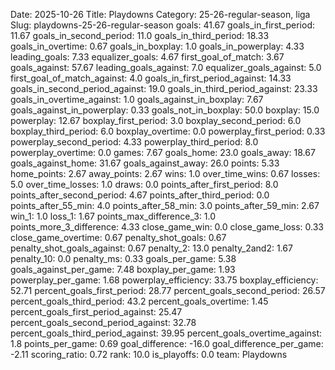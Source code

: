 Date: 2025-10-26
Title: Playdowns
Category: 25-26-regular-season, liga
Slug: playdowns-25-26-regular-season
goals: 41.67
goals_in_first_period: 11.67
goals_in_second_period: 11.0
goals_in_third_period: 18.33
goals_in_overtime: 0.67
goals_in_boxplay: 1.0
goals_in_powerplay: 4.33
leading_goals: 7.33
equalizer_goals: 4.67
first_goal_of_match: 3.67
goals_against: 57.67
leading_goals_against: 7.0
equalizer_goals_against: 5.0
first_goal_of_match_against: 4.0
goals_in_first_period_against: 14.33
goals_in_second_period_against: 19.0
goals_in_third_period_against: 23.33
goals_in_overtime_against: 1.0
goals_against_in_boxplay: 7.67
goals_against_in_powerplay: 0.33
goals_not_in_boxplay: 50.0
boxplay: 15.0
powerplay: 12.67
boxplay_first_period: 3.0
boxplay_second_period: 6.0
boxplay_third_period: 6.0
boxplay_overtime: 0.0
powerplay_first_period: 0.33
powerplay_second_period: 4.33
powerplay_third_period: 8.0
powerplay_overtime: 0.0
games: 7.67
goals_home: 23.0
goals_away: 18.67
goals_against_home: 31.67
goals_against_away: 26.0
points: 5.33
home_points: 2.67
away_points: 2.67
wins: 1.0
over_time_wins: 0.67
losses: 5.0
over_time_losses: 1.0
draws: 0.0
points_after_first_period: 8.0
points_after_second_period: 4.67
points_after_third_period: 0.0
points_after_55_min: 4.0
points_after_58_min: 3.0
points_after_59_min: 2.67
win_1: 1.0
loss_1: 1.67
points_max_difference_3: 1.0
points_more_3_difference: 4.33
close_game_win: 0.0
close_game_loss: 0.33
close_game_overtime: 0.67
penalty_shot_goals: 0.67
penalty_shot_goals_against: 0.67
penalty_2: 13.0
penalty_2and2: 1.67
penalty_10: 0.0
penalty_ms: 0.33
goals_per_game: 5.38
goals_against_per_game: 7.48
boxplay_per_game: 1.93
powerplay_per_game: 1.68
powerplay_efficiency: 33.75
boxplay_efficiency: 52.71
percent_goals_first_period: 28.77
percent_goals_second_period: 26.57
percent_goals_third_period: 43.2
percent_goals_overtime: 1.45
percent_goals_first_period_against: 25.47
percent_goals_second_period_against: 32.78
percent_goals_third_period_against: 39.95
percent_goals_overtime_against: 1.8
points_per_game: 0.69
goal_difference: -16.0
goal_difference_per_game: -2.11
scoring_ratio: 0.72
rank: 10.0
is_playoffs: 0.0
team: Playdowns
